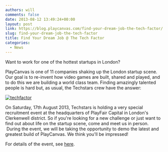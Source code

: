 ```yaml
---
authors: will
comments: false
date: 2013-08-12 13:49:24+00:00
layout: post
link: https://blog.playcanvas.com/find-your-dream-job-the-tech-factor/
slug: find-your-dream-job-the-tech-factor
title: Find Your Dream Job @ The Tech Factor
categories:
  - News
---
```


Want to work for one of the hottest startups in London?

PlayCanvas is one of 11 companies shaking up the London startup scene. Our goal is to re-invent how video games are built, shared and played, and to do this we are building a world class team. Finding amazingly talented people is hard but, as usual, the Techstars crew have the answer:

[![techfactor](/img/techfactor.jpg)](/img/techfactor.jpg)

On Saturday, 17th August 2013, Techstars is holding a very special recruitment event at the headquarters of PlayFair Capital in London's Clerkenwell district. So if you're looking for a new challenge or just want to find out about life on the startup scene, come and meet us in person.  During the event, we will be taking the opportunity to demo the latest and greatest build of PlayCanvas. We think you'll be impressed!

For details of the event, see [here](http://techfactor.splashthat.com/).
